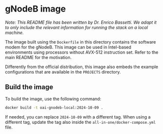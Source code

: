# gNodeB image

*Note: This README file has been written by Dr. Enrico Bassetti. We adapt it to only include the relevant information for running the stack on a local machine.*

The image built using the `Dockerfile` in this directory contains the software modem for the gNodeB. This image can be used in Intel-based environments using processors without AVX-512 instruction set. Refer to the main README for the motivation.

Differently from the official distribution, this image also embeds the example configurations that are available in the `PROJECTS` directory.

## Build the image

To build the image, use the following command:

```sh
docker build -t oai-gnodeb-local:2024-10-09 .
```

If needed, you can replace `2024-10-09` with a different tag. When using a different tag, update the tag also inside the `all-in-one/docker-compose.yml` file.
